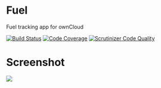 # Fuel
Fuel tracking app for ownCloud

[![Build Status](https://travis-ci.org/ChristophWurst/fuel.svg?branch=master)](https://travis-ci.org/ChristophWurst/fuel)
[![Code Coverage](https://scrutinizer-ci.com/g/ChristophWurst/fuel/badges/coverage.png?b=master)](https://scrutinizer-ci.com/g/ChristophWurst/fuel/?branch=master)
[![Scrutinizer Code Quality](https://scrutinizer-ci.com/g/ChristophWurst/fuel/badges/quality-score.png?b=master)](https://scrutinizer-ci.com/g/ChristophWurst/fuel/?branch=master)

# Screenshot
![](https://cloud.githubusercontent.com/assets/1374172/9428180/c6f4a396-49a2-11e5-83e9-c0011377d8f4.png)
